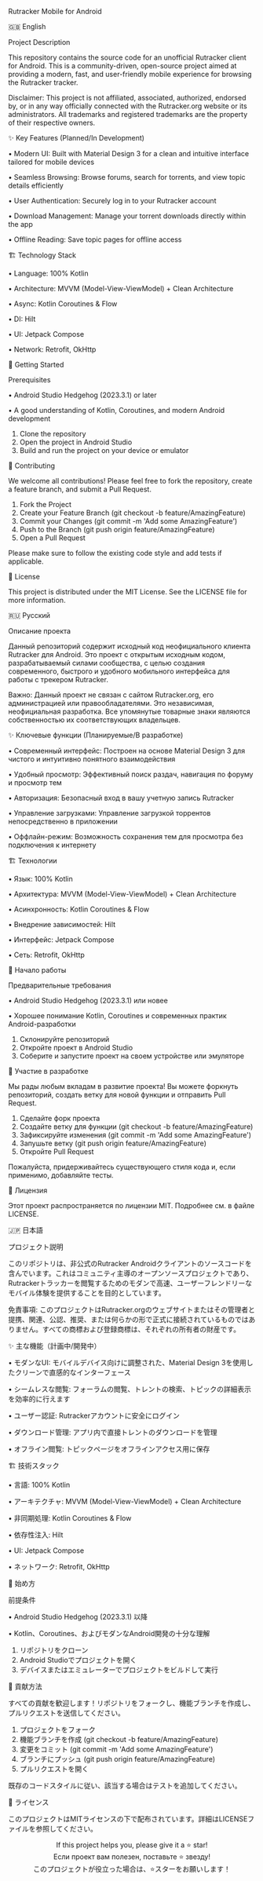 Rutracker Mobile for Android

🇬🇧 English

Project Description

This repository contains the source code for an unofficial Rutracker client for Android. This is a community-driven, open-source project aimed at providing a modern, fast, and user-friendly mobile experience for browsing the Rutracker tracker.

Disclaimer: This project is not affiliated, associated, authorized, endorsed by, or in any way officially connected with the Rutracker.org website or its administrators. All trademarks and registered trademarks are the property of their respective owners.

✨ Key Features (Planned/In Development)

• Modern UI: Built with Material Design 3 for a clean and intuitive interface tailored for mobile devices

• Seamless Browsing: Browse forums, search for torrents, and view topic details efficiently

• User Authentication: Securely log in to your Rutracker account

• Download Management: Manage your torrent downloads directly within the app

• Offline Reading: Save topic pages for offline access

🏗️ Technology Stack

• Language: 100% Kotlin

• Architecture: MVVM (Model-View-ViewModel) + Clean Architecture

• Async: Kotlin Coroutines & Flow

• DI: Hilt

• UI: Jetpack Compose

• Network: Retrofit, OkHttp

🚀 Getting Started

Prerequisites

• Android Studio Hedgehog (2023.3.1) or later

• A good understanding of Kotlin, Coroutines, and modern Android development


1. Clone the repository
2. Open the project in Android Studio
3. Build and run the project on your device or emulator

🤝 Contributing

We welcome all contributions! Please feel free to fork the repository, create a feature branch, and submit a Pull Request.

1. Fork the Project
2. Create your Feature Branch (git checkout -b feature/AmazingFeature)
3. Commit your Changes (git commit -m 'Add some AmazingFeature')
4. Push to the Branch (git push origin feature/AmazingFeature)
5. Open a Pull Request

Please make sure to follow the existing code style and add tests if applicable.

📄 License

This project is distributed under the MIT License. See the LICENSE file for more information.

🇷🇺 Русский

Описание проекта

Данный репозиторий содержит исходный код неофициального клиента Rutracker для Android. Это проект с открытым исходным кодом, разрабатываемый силами сообщества, с целью создания современного, быстрого и удобного мобильного интерфейса для работы с трекером Rutracker.

Важно: Данный проект не связан с сайтом Rutracker.org, его администрацией или правообладателями. Это независимая, неофициальная разработка. Все упомянутые товарные знаки являются собственностью их соответствующих владельцев.

✨ Ключевые функции (Планируемые/В разработке)

• Современный интерфейс: Построен на основе Material Design 3 для чистого и интуитивно понятного взаимодействия

• Удобный просмотр: Эффективный поиск раздач, навигация по форуму и просмотр тем

• Авторизация: Безопасный вход в вашу учетную запись Rutracker

• Управление загрузками: Управление загрузкой торрентов непосредственно в приложении

• Оффлайн-режим: Возможность сохранения тем для просмотра без подключения к интернету

🏗️ Технологии

• Язык: 100% Kotlin

• Архитектура: MVVM (Model-View-ViewModel) + Clean Architecture

• Асинхронность: Kotlin Coroutines & Flow

• Внедрение зависимостей: Hilt

• Интерфейс: Jetpack Compose

• Сеть: Retrofit, OkHttp

🚀 Начало работы

Предварительные требования

• Android Studio Hedgehog (2023.3.1) или новее

• Хорошее понимание Kotlin, Coroutines и современных практик Android-разработки


1. Склонируйте репозиторий
2. Откройте проект в Android Studio
3. Соберите и запустите проект на своем устройстве или эмуляторе

🤝 Участие в разработке

Мы рады любым вкладам в развитие проекта! Вы можете форкнуть репозиторий, создать ветку для новой функции и отправить Pull Request.

1. Сделайте форк проекта
2. Создайте ветку для функции (git checkout -b feature/AmazingFeature)
3. Зафиксируйте изменения (git commit -m 'Add some AmazingFeature')
4. Запушьте ветку (git push origin feature/AmazingFeature)
5. Откройте Pull Request

Пожалуйста, придерживайтесь существующего стиля кода и, если применимо, добавляйте тесты.

📄 Лицензия

Этот проект распространяется по лицензии MIT. Подробнее см. в файле LICENSE.

🇯🇵 日本語

プロジェクト説明

このリポジトリは、非公式のRutracker Androidクライアントのソースコードを含んでいます。これはコミュニティ主導のオープンソースプロジェクトであり、Rutrackerトラッカーを閲覧するためのモダンで高速、ユーザーフレンドリーなモバイル体験を提供することを目的としています。

免責事項: このプロジェクトはRutracker.orgのウェブサイトまたはその管理者と提携、関連、公認、推奨、または何らかの形で正式に接続されているものではありません。すべての商標および登録商標は、それぞれの所有者の財産です。

✨ 主な機能（計画中/開発中）

• モダンなUI: モバイルデバイス向けに調整された、Material Design 3を使用したクリーンで直感的なインターフェース

• シームレスな閲覧: フォーラムの閲覧、トレントの検索、トピックの詳細表示を効率的に行えます

• ユーザー認証: Rutrackerアカウントに安全にログイン

• ダウンロード管理: アプリ内で直接トレントのダウンロードを管理

• オフライン閲覧: トピックページをオフラインアクセス用に保存

🏗️ 技術スタック

• 言語: 100% Kotlin

• アーキテクチャ: MVVM (Model-View-ViewModel) + Clean Architecture

• 非同期処理: Kotlin Coroutines & Flow

• 依存性注入: Hilt

• UI: Jetpack Compose

• ネットワーク: Retrofit, OkHttp

🚀 始め方

前提条件

• Android Studio Hedgehog (2023.3.1) 以降

• Kotlin、Coroutines、およびモダンなAndroid開発の十分な理解


1. リポジトリをクローン
2. Android Studioでプロジェクトを開く
3. デバイスまたはエミュレーターでプロジェクトをビルドして実行

🤝 貢献方法

すべての貢献を歓迎します！リポジトリをフォークし、機能ブランチを作成し、プルリクエストを送信してください。

1. プロジェクトをフォーク
2. 機能ブランチを作成 (git checkout -b feature/AmazingFeature)
3. 変更をコミット (git commit -m 'Add some AmazingFeature')
4. ブランチにプッシュ (git push origin feature/AmazingFeature)
5. プルリクエストを開く

既存のコードスタイルに従い、該当する場合はテストを追加してください。

📄 ライセンス

このプロジェクトはMITライセンスの下で配布されています。詳細はLICENSEファイルを参照してください。

<div align="center">

If this project helps you, please give it a ⭐ star!  
Если проект вам полезен, поставьте ⭐ звезду!  
このプロジェクトが役立った場合は、⭐スターをお願いします！

</div>
